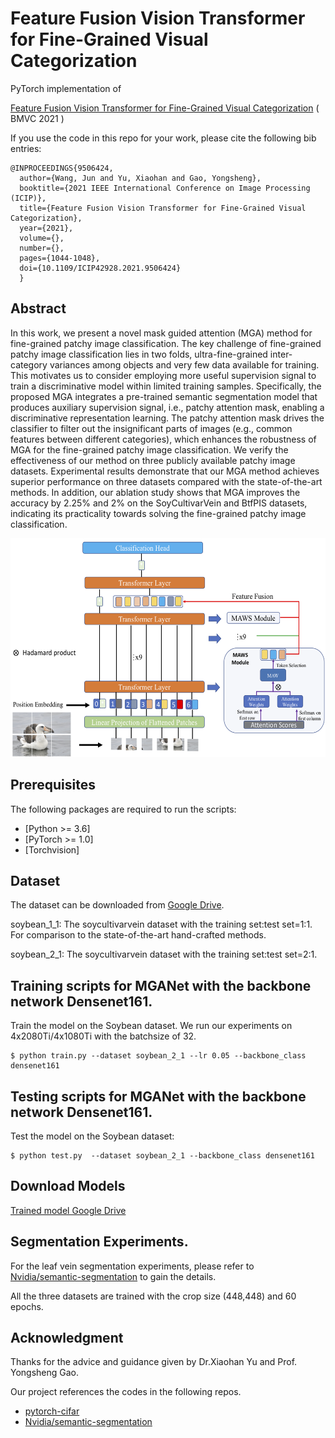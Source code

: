 # Feature Fusion Vision Transformer for Fine-Grained Visual Categorization

PyTorch implementation of 

[Feature Fusion Vision Transformer for Fine-Grained Visual Categorization](https://arxiv.org/pdf/2107.02341.pdf) ( BMVC 2021 ) 

If you use the code in this repo for your work, please cite the following bib entries:

    @INPROCEEDINGS{9506424,
      author={Wang, Jun and Yu, Xiaohan and Gao, Yongsheng},
      booktitle={2021 IEEE International Conference on Image Processing (ICIP)}, 
      title={Feature Fusion Vision Transformer for Fine-Grained Visual Categorization}, 
      year={2021},
      volume={},
      number={},
      pages={1044-1048},
      doi={10.1109/ICIP42928.2021.9506424}
      }


## Abstract

In this work, we present a novel mask guided attention (MGA) method for fine-grained patchy image classification. The key challenge of fine-grained patchy image classification lies in two folds, ultra-fine-grained inter-category variances among objects and very few data available for training. This motivates us to consider employing more useful supervision signal to train a discriminative model within limited training samples. Specifically, the proposed MGA integrates a pre-trained semantic segmentation model that produces auxiliary supervision signal, i.e., patchy attention mask, enabling a discriminative representation learning. The patchy attention mask drives the classifier to filter out the insignificant parts of images (e.g., common features between different categories), which enhances the robustness of MGA for the fine-grained patchy image classification. We verify the effectiveness of our method on three publicly available patchy image datasets. Experimental results demonstrate that our MGA method achieves superior performance on three datasets compared with the state-of-the-art methods. In addition, our ablation study shows that MGA improves the accuracy by 2.25% and 2% on the SoyCultivarVein and BtfPIS datasets, indicating its practicality towards solving the fine-grained patchy image classification.

<img src='architecture.png' width='1280' height='350'>


## Prerequisites

The following packages are required to run the scripts:
- [Python >= 3.6]
- [PyTorch >= 1.0]
- [Torchvision]

## Dataset
The dataset can be downloaded from [Google Drive](https://drive.google.com/drive/folders/1EF_iamMlnb0QYS2xiQRq--fxm7an4tv7?usp=sharing).

soybean_1_1: The soycultivarvein dataset with the training set:test set=1:1. For comparison to the state-of-the-art hand-crafted methods.

soybean_2_1: The soycultivarvein dataset with the training set:test set=2:1.


## Training scripts for MGANet with the backbone network Densenet161.
Train the model on the Soybean dataset. We run our experiments on 4x2080Ti/4x1080Ti with the batchsize of 32.

    $ python train.py --dataset soybean_2_1 --lr 0.05 --backbone_class densenet161


## Testing scripts for MGANet with the backbone network Densenet161.
Test the model on the Soybean dataset:

    $ python test.py  --dataset soybean_2_1 --backbone_class densenet161
    
        
            
## Download  Models


[Trained model Google Drive](https://drive.google.com/drive/folders/11SA7PGR9NbyJEaXFOHwA_PGiORdIEoYZ?usp=sharing)

## Segmentation Experiments.
For the leaf vein segmentation experiments, please refer to [Nvidia/semantic-segmentation](https://github.com/NVIDIA/semantic-segmentation) to gain the details.

All the three datasets are trained with the crop size (448,448) and 60 epochs.



## Acknowledgment
Thanks for the advice and guidance given by Dr.Xiaohan Yu and Prof. Yongsheng Gao.

Our project references the codes in the following repos.
- [pytorch-cifar](https://github.com/kuangliu/pytorch-cifar)
- [Nvidia/semantic-segmentation](https://github.com/NVIDIA/semantic-segmentation)




